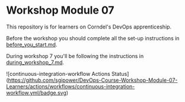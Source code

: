 # Workshop Module 07

This repository is for learners on Corndel's DevOps apprenticeship.

Before the workshop you should complete all the set-up instructions in [before_you_start.md](./before_you_start.md).

During workshop 7 you'll be following the instructions in [during_workshop_7.md](./during_workshop_7.md).


![continuous-integration-workflow Actions Status]
(https://github.com/sgipower/DevOps-Course-Workshop-Module-07-Learners/actions/workflows/continuous-integration-workflow.yml/badge.svg)